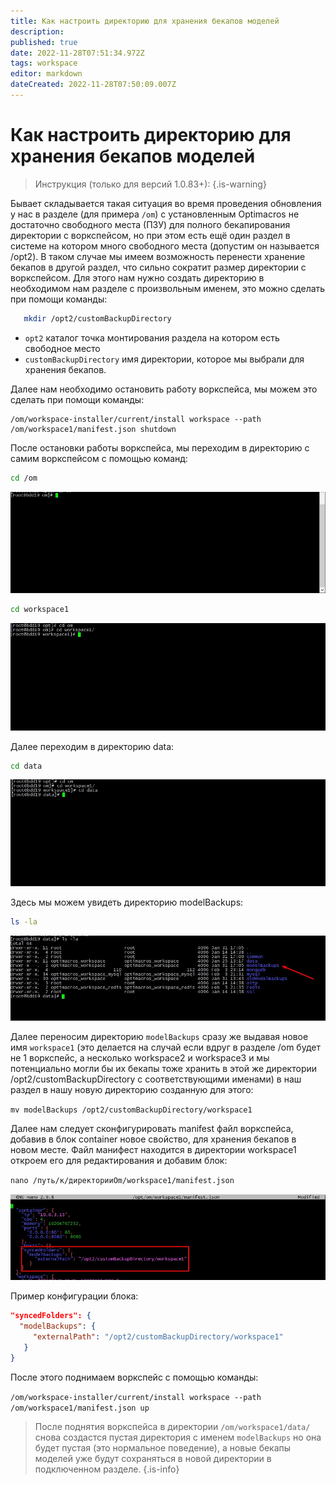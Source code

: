 ```yaml
---
title: Как настроить директорию для хранения бекапов моделей
description: 
published: true
date: 2022-11-28T07:51:34.972Z
tags: workspace
editor: markdown
dateCreated: 2022-11-28T07:50:09.007Z
---
```


# Как настроить директорию для хранения бекапов моделей
> Инструкция (только для версий 1.0.83+):
{.is-warning}

Бывает складывается такая ситуация во время проведения обновления у нас в разделе (для примера `/om`) с установленным Optimacros не достаточно свободного места (ПЗУ) для полного бекапирования директории с воркспейсом, но при этом есть ещё один раздел в системе на котором много свободного места (допустим он называется /opt2). В таком случае мы имеем возможность перенести хранение бекапов в другой  раздел, что сильно сократит размер директории с воркспейсом. Для этого   нам нужно создать директорию в необходимом нам  разделе с произвольным именем, это можно сделать при помощи команды:
 ```bash
	mkdir /opt2/customBackupDirectory
```
- `opt2` каталог точка монтирования раздела на котором есть свободное место
- `customBackupDirectory` имя директории, которое мы выбрали для хранения бекапов.

Далее нам необходимо остановить работу воркспейса, мы можем это сделать при помощи команды:
```
/om/workspace-installer/current/install workspace --path /om/workspace1/manifest.json shutdown
```
После остановки работы воркспейса, мы переходим в директорию с самим воркспейсом с помощью команд:
 ```bash
cd /om
```
![cdom.jpg](/cdom.jpg)
 ```bash
cd workspace1
```
![cdworkspace1.jpg](/cdworkspace1.jpg)


Далее переходим в директорию data:
 ```bash
cd data
```
![cddata.jpg](/cddata.jpg)


Здесь мы можем увидеть директорию modelBackups:
 ```bash
ls -la
```
![lsladata.jpg](/lsladata.jpg)


Далее переносим директорию `modelBackups` сразу же выдавая новое имя `workspace1` (это делается на случай если вдруг в разделе /om будет не 1 воркспейс, а несколько workspace2 и workspace3 и мы потенциально могли бы их бекапы тоже хранить в этой же директории /opt2/customBackupDirectory с соответствующими именами) в наш раздел в нашу новую директорию созданную для этого:

`mv modelBackups /opt2/customBackupDirectory/workspace1`

Далее нам следует сконфигурировать manifest файл воркспейса, добавив в блок container новое свойство, для хранения бекапов в новом месте. Файл манифест находится в директории workspace1 откроем его для редактирования и добавим блок:

`nano /путь/к/директорииOm/workspace1/manifest.json`

![editmasnifest.jpg](/editmasnifest.jpg)


Пример конфигурации блока:

```json
"syncedFolders": {
  "modelBackups": {
     "externalPath": "/opt2/customBackupDirectory/workspace1"
   }
}
```

После этого поднимаем воркспейс с помощью команды:

`/om/workspace-installer/current/install workspace --path /om/workspace1/manifest.json up`
> После поднятия воркспейса в директории `/om/workspace1/data/` снова создастся пустая директория с именем `modelBackups` но она будет пустая (это нормальное поведение), а новые бекапы моделей уже будут сохраняться в новой директории в подключенном разделе.
{.is-info}
